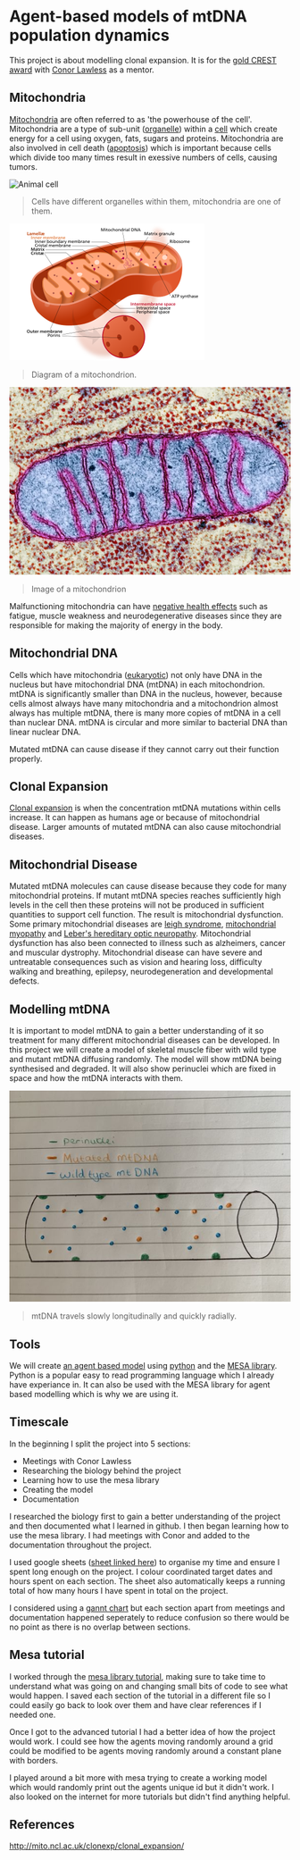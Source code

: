 # Agent-based models of mtDNA population dynamics
This project is about modelling clonal expansion. It is for the [gold CREST award](https://www.crestawards.org/crest-gold) with [Conor Lawless](https://www.ncl.ac.uk/medical-sciences/people/profile/conorlawless.html) as a mentor.

## Mitochondria
[Mitochondria](https://en.wikipedia.org/wiki/Mitochondrion) are often referred to as 'the powerhouse of the cell'. Mitochondria are a type of sub-unit ([organelle](https://en.wikipedia.org/wiki/Organelle)) within a [cell](https://en.wikipedia.org/wiki/Cell_(biology)) which create energy for a cell using oxygen, fats, sugars and proteins. Mitochondria are also involved in cell death ([apoptosis](https://en.wikipedia.org/wiki/Apoptosis)) which is important because cells which divide too many times result in exessive numbers of cells, causing tumors.

![Animal cell](https://upload.wikimedia.org/wikipedia/commons/4/48/Animal_cell_structure_en.svg)

> Cells have different organelles within them, mitochondria are one of them.

![Mitochondria](images/Mitochondrion_structure.png)

> Diagram of a mitochondrion.

![mitochondrion](images/mitochondrion.webp)

> Image of a mitochondrion

Malfunctioning mitochondria can have [negative health effects](https://www.umdf.org/what-is-mitochondrial-disease-2/0) such as fatigue, muscle weakness and neurodegenerative diseases since they are responsible for making the majority of energy in the body.

## Mitochondrial DNA
Cells which have mitochondria ([eukaryotic](https://biologydictionary.net/eukaryotic-cell/)) not only have DNA in the nucleus but have mitochondrial DNA (mtDNA) in each mitochondrion. mtDNA is significantly smaller than DNA in the nucleus, however, because cells almost always have many mitochondria and a mitochondrion almost always has multiple mtDNA, there is many more copies of mtDNA in a cell than nuclear DNA. mtDNA is circular and more similar to bacterial DNA than linear nuclear DNA.

Mutated mtDNA can cause disease if they cannot carry out their function properly.

## Clonal Expansion
[Clonal expansion](https://royalsocietypublishing.org/doi/10.1098/rsob.200061) is when the concentration mtDNA mutations within cells increase. It can happen as humans age or because of mitochondrial disease. Larger amounts of mutated mtDNA can also cause mitochondrial diseases.

## Mitochondrial Disease
Mutated mtDNA molecules can cause disease because they code for many mitochondrial proteins.  If mutant mtDNA species reaches sufficiently high levels in the cell then these proteins will not be produced in sufficient quantities to support cell function. The result is mitochondrial dysfunction. Some primary mitochondrial diseases are [leigh syndrome](https://en.wikipedia.org/wiki/Leigh_syndrome), [mitochondrial myopathy](https://en.wikipedia.org/wiki/Mitochondrial_myopathy) and [Leber's hereditary optic neuropathy](https://en.wikipedia.org/wiki/Leber%27s_hereditary_optic_neuropathy). Mitochondrial dysfunction has also been connected to illness such as alzheimers, cancer and muscular dystrophy. Mitochondrial disease can have severe and untreatable consequences such as vision and hearing loss, difficulty walking and breathing, epilepsy, neurodegeneration and developmental defects.

## Modelling mtDNA
It is important to model mtDNA to gain a better understanding of it so treatment for many different mitochondrial diseases can be developed. In this project we will create a model of skeletal muscle fiber with wild type and mutant mtDNA diffusing randomly. The model will show mtDNA being synthesised and degraded. It will also show perinuclei which are fixed in space and how the mtDNA interacts with them.

![skeletal muscle fiber](images/skeletal_muscle_fiber_d.jpg)
> mtDNA travels slowly longitudinally and quickly radially.

## Tools
We will create [an agent based model](https://en.wikipedia.org/wiki/Agent-based_model) using [python](https://www.python.org/) and the [MESA library](https://mesa.readthedocs.io/en/stable/). Python is a popular easy to read programming language which I already have experiance in. It can also be used with the MESA library for agent based modelling which is why we are using it.

## Timescale

In the beginning I split the project into 5 sections:
- Meetings with Conor Lawless
- Researching the biology behind the project
- Learning how to use the mesa library
- Creating the model
- Documentation

I researched the biology first to gain a better understanding of the project and then documented what I learned in github. I then began learning how to use the mesa library. I had meetings with Conor and added to the documentation throughout the project. 

I used google sheets ([sheet linked here](https://docs.google.com/spreadsheets/d/1H-vyV8cI5vYHMRJBZxGlX5kHtQQPEzIrgFyDWQjZb1U/edit?usp=sharing)) to organise my time and ensure I spent long enough on the project. I colour coordinated target dates and hours spent on each section. The sheet also automatically keeps a running total of how many hours I have spent in total on the project.

I considered using a [gannt chart](https://en.wikipedia.org/wiki/Gantt_chart) but each section apart from meetings and documentation happened seperately to reduce confusion so there would be no point as there is no overlap between sections.


## Mesa tutorial

I worked through the [mesa library tutorial](https://mesa.readthedocs.io/en/stable/tutorials/intro_tutorial.html), making sure to take time to understand what was going on and changing small bits of code to see what would happen. I saved each section of the tutorial in a different file so I could easily go back to look over them and have clear references if I needed one.

Once I got to the advanced tutorial I had a better idea of how the project would work. I could see how the agents moving randomly around a grid could be modified to be agents moving randomly around a constant plane with borders.

I played around a bit more with mesa trying to create a working model which would randomly print out the agents unique id but it didn't work. I also looked on the internet for more tutorials but didn't find anything helpful.

## References
http://mito.ncl.ac.uk/clonexp/clonal_expansion/




